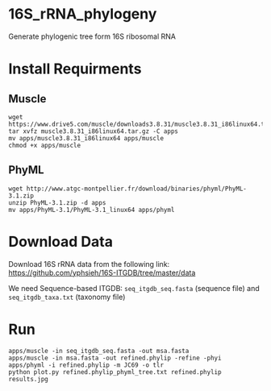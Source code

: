 # 16S_rRNA_phylogeny
Generate phylogenic tree form 16S ribosomal RNA

# Install Requirments

## Muscle
```
wget https://www.drive5.com/muscle/downloads3.8.31/muscle3.8.31_i86linux64.tar.gz
tar xvfz muscle3.8.31_i86linux64.tar.gz -C apps
mv apps/muscle3.8.31_i86linux64 apps/muscle
chmod +x apps/muscle
```

## PhyML
```
wget http://www.atgc-montpellier.fr/download/binaries/phyml/PhyML-3.1.zip
unzip PhyML-3.1.zip -d apps
mv apps/PhyML-3.1/PhyML-3.1_linux64 apps/phyml
```

# Download Data
Download 16S rRNA data from the following link:
https://github.com/yphsieh/16S-ITGDB/tree/master/data

We need Sequence-based ITGDB: ```seq_itgdb_seq.fasta``` (sequence file) and ```seq_itgdb_taxa.txt``` (taxonomy file)

# Run
```apps/muscle -in toy.fasta -out msa.fasta
apps/muscle -in seq_itgdb_seq.fasta -out msa.fasta
apps/muscle -in msa.fasta -out refined.phylip -refine -phyi
apps/phyml -i refined.phylip -m JC69 -o tlr
python plot.py refined.phylip_phyml_tree.txt refined.phylip results.jpg
```
